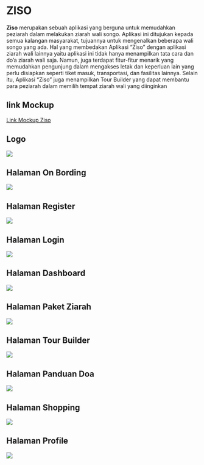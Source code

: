# ZISO

**Ziso** merupakan sebuah aplikasi yang berguna untuk memudahkan
peziarah dalam melakukan ziarah wali songo. Aplikasi ini ditujukan kepada semua kalangan masyarakat, tujuannya untuk mengenalkan beberapa wali songo yang ada. Hal yang membedakan Aplikasi “Ziso” dengan aplikasi ziarah wali lainnya yaitu aplikasi ini tidak hanya menampilkan tata cara dan do’a ziarah wali saja. Namun, juga terdapat fitur-fitur menarik yang memudahkan pengunjung dalam mengakses letak dan keperluan lain yang perlu disiapkan seperti tiket masuk, transportasi, dan fasilitas lainnya. Selain itu, Aplikasi “Ziso” juga menampilkan Tour Builder yang dapat membantu para peziarah dalam memilih tempat ziarah wali yang diinginkan

## link Mockup

[Link Mockup Ziso](https://www.figma.com/proto/PNFWnUgZ8Edq7gNmHN7ktv/UNDIP?node-id=77-442&t=ZeXITN3XzJqjKu2q-1)

## Logo

![](LOGO.jpeg)

## Halaman On Bording

![](ON-BORDING.jpeg)

## Halaman Register

![](REGISTER.jpeg)

## Halaman Login

![](LOGIN.jpeg)

## Halaman Dashboard

![](DASHBOARD.jpeg)

## Halaman Paket Ziarah

![](PAKET%20ZIARAH.jpeg)

## Halaman Tour Builder

![](TOUR%20BUILDER.jpeg)

## Halaman Panduan Doa

![](PANDUAN%20DOA.jpeg)

## Halaman Shopping

![](SHOPPING.jpeg)

## Halaman Profile

![](PROFILE.jpeg)
